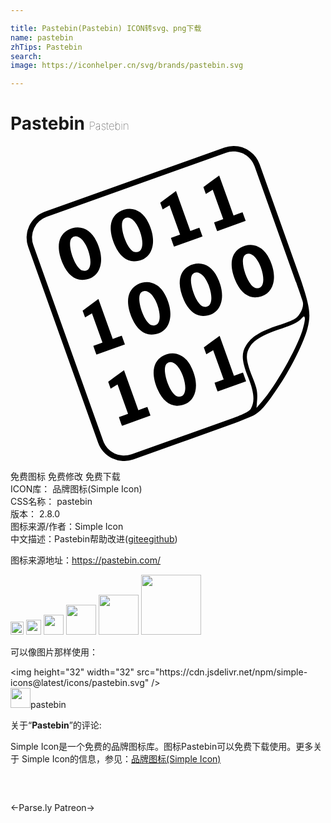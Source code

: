 ```yaml
---

title: Pastebin(Pastebin) ICON转svg、png下载
name: pastebin
zhTips: Pastebin
search: 
image: https://iconhelper.cn/svg/brands/pastebin.svg

---
```


# Pastebin  <small style="font-size: 60%;font-weight: 100">Pastebin</small>

<div id="svg" class="svg-wrap">
<svg role="img" xmlns="http://www.w3.org/2000/svg" viewBox="0 0 24 24"><title>Pastebin icon</title><path d="M17.02 0a2.096 2.096 0 00-.723.123L2.623 5.003A2.101 2.101 0 001.35 7.69l5.324 14.916a2.101 2.101 0 002.685 1.272l7.746-2.765c.792-.307 1.345-.534 1.464-.608.543-.314.962-.817 1.964-2.334.904-1.362 1.859-3.323 2.097-4.28.24-.97.239-1.48-.502-3.675h.001l-3.147-8.82A2.102 2.102 0 0017.02 0zm-.084.414c.72-.031 1.4.403 1.657 1.12l3.147 8.82.008-.003c.271.763.497 1.415.526 1.54.102.433-.282 1.147-.737 1.35-.2.1-.71.293-1.142.429-1.397.464-2.05.879-2.458 1.548-.363.591-.315 1.18.16 2.377.462 1.142.533 1.864.225 2.4-.113.188-.301.322-1.354.733l-.002-.005-7.746 2.765a1.68 1.68 0 01-2.157-1.022L1.74 7.55a1.68 1.68 0 011.022-2.157L16.436.513c.165-.06.334-.092.5-.099zM15.9 2.25l-.708.515-.495.37.113.314.074.205.523-.316.4 1.112.403 1.123-.359.129-.337.12c.045.145.216.642.238.664l2.166-.779-.238-.663-.244.088-.443.16-.334-.93zm-3.29 1.182l-.709.515-.494.37.113.314.073.205.524-.316.4 1.112.403 1.123-.36.129-.337.121c.046.144.216.64.238.663l2.167-.778-.238-.663-.244.087-.443.16-.334-.93zM9.084 4.786a1.532 1.532 0 00-.8.223c-.732.448-.85 1.383-.332 2.558.337.776.873 1.218 1.462 1.215 1.345-.007 1.86-1.399 1.085-2.95-.307-.66-.837-1.036-1.415-1.046zm-.191.672c.168-.009.357.085.539.279.145.155.347.51.437.787.35.998.164 1.688-.414 1.546C8.854 7.93 8.21 6 8.62 5.585a.407.407 0 01.273-.127zm-3.765.75a1.532 1.532 0 00-.8.223c-.732.448-.85 1.382-.332 2.557.337.777.873 1.218 1.462 1.215 1.344-.007 1.86-1.398 1.085-2.95-.307-.66-.838-1.036-1.415-1.045zm-.192.672c.168-.01.358.085.54.278.145.155.347.51.437.787.35.999.164 1.689-.415 1.547-.6-.141-1.243-2.072-.834-2.485a.407.407 0 01.272-.127zm13.362.655a1.533 1.533 0 00-.8.223c-.732.448-.85 1.382-.332 2.558.337.776.873 1.218 1.462 1.215 1.345-.007 1.86-1.399 1.085-2.95-.307-.66-.837-1.036-1.415-1.046zm-.191.672c.168-.009.357.085.539.278.145.155.347.51.437.787.35.999.164 1.689-.414 1.547-.601-.141-1.244-2.072-.835-2.485a.407.407 0 01.273-.127zm-3.766.75a1.532 1.532 0 00-.8.222c-.73.448-.848 1.383-.331 2.558.337.776.873 1.218 1.462 1.215 1.344-.007 1.86-1.398 1.085-2.95-.307-.66-.838-1.036-1.416-1.045zm-.19.671c.167-.009.357.085.539.279.145.155.347.51.437.787.35.998.164 1.688-.415 1.547-.6-.142-1.244-2.072-.835-2.485a.408.408 0 01.273-.128zm-3.746.743a1.533 1.533 0 00-.8.223c-.732.448-.85 1.382-.332 2.557.337.777.873 1.219 1.462 1.216 1.345-.007 1.86-1.399 1.085-2.951-.307-.66-.838-1.036-1.415-1.045zm-.192.672c.169-.01.358.085.54.278.145.155.347.51.437.787.35.999.164 1.689-.414 1.547-.601-.141-1.244-2.072-.835-2.485a.407.407 0 01.272-.127zm-3.515.616l-.708.515-.495.369.113.314.074.206.524-.316.399 1.112.403 1.122-.359.13-.337.12c.045.145.216.641.238.663l2.166-.778-.238-.663-.244.088-.443.159-.334-.93zm15.664 1.33c.034 0 .049.047.064.135.023.11-.064.545-.195.957-.469 1.436-2.052 4.224-3.079 5.397l-.408.47.051-.667c.03-.567-.016-.812-.377-1.71-.496-1.263-.533-1.73-.158-2.31.341-.514 1.028-.907 2.448-1.371.72-.238 1.175-.463 1.385-.664.132-.145.207-.22.253-.235a.05.05 0 01.015-.003zm-6.429 1.477l-.708.515-.495.37.113.314.074.205.523-.316.4 1.112.403 1.123-.359.129-.337.12c.045.145.216.642.238.664l2.166-.779-.238-.662-.244.087-.443.16-.334-.93zm-3.579 1.33a1.532 1.532 0 00-.8.223c-.731.448-.849 1.382-.332 2.558.337.776.873 1.218 1.462 1.215 1.345-.007 1.86-1.399 1.086-2.95-.307-.66-.838-1.036-1.416-1.046zm-.191.672c.168-.009.358.085.54.279.144.154.346.51.437.787.35.998.164 1.688-.415 1.546-.6-.141-1.244-2.072-.835-2.485a.407.407 0 01.273-.127zm-3.515.616l-.71.515-.494.37.113.313.074.206.524-.316.4 1.112.403 1.122-.36.13-.337.12c.045.145.216.642.238.664l2.166-.779-.238-.663-.244.088-.443.16-.334-.93z"/></svg>
</div>
<detail full-name='pastebin'></detail>

<div class="detail-page">
<p>
<span><span class="badge-success badge">免费图标</span> <span class="badge-success badge">免费修改</span>  <span class="badge-success badge">免费下载</span> </span>
<br/>
<span>
ICON库：
<span class="badge-secondary badge">品牌图标(Simple Icon)</span> 
</span>
<br/>
<span>
CSS名称：
<span class="badge-secondary badge">pastebin</span> 
</span>

<br/>
<span>
版本：
<span class="badge-secondary badge">2.8.0</span> 
</span>
<br/>
<span>图标来源/作者：<span class="badge-light badge">Simple Icon</span></span> 
<br/>
<span class="zh-detail">中文描述：<span class="badge-primary badge">Pastebin</span><span class="help-link"><span>帮助改进</span>(<a href="https://gitee.com/liuwave/icon-helper/edit/master/json/brands/pastebin.json" target="_blank" rel="noopener noreferrer">gitee</a><a href="https://github.com/liuwave/icon-helper/edit/master/json/brands/pastebin.json" target="_blank" rel="noopener noreferrer">github</a></span>)</span><br/>
</p>
</div><div class="description description alert alert-light"><p>图标来源地址：<a href="https://pastebin.com/" target="_blank" rel="noopener noreferrer">https://pastebin.com/</a></p></div>
<div class="alert alert-dark">
<img height="21" width="21" src="https://cdn.jsdelivr.net/npm/simple-icons@latest/icons/pastebin.svg" />
<img height="24" width="24" src="https://cdn.jsdelivr.net/npm/simple-icons@latest/icons/pastebin.svg" />
<img height="32" width="32" src="https://cdn.jsdelivr.net/npm/simple-icons@latest/icons/pastebin.svg" />
<img height="48" width="48" src="https://cdn.jsdelivr.net/npm/simple-icons@latest/icons/pastebin.svg" />
<img height="64" width="64" src="https://cdn.jsdelivr.net/npm/simple-icons@latest/icons/pastebin.svg" />
<img height="96" width="96" src="https://cdn.jsdelivr.net/npm/simple-icons@latest/icons/pastebin.svg" />

</div>
<div>
  <p>可以像图片那样使用：    
  </p>
  <div class="alert alert-primary" style="font-size: 14px">
    &lt;img height="32" width="32" src="https://cdn.jsdelivr.net/npm/simple-icons@latest/icons/pastebin.svg" /&gt;
    <copy-btn content='<img height="32" width="32" src="https://cdn.jsdelivr.net/npm/simple-icons@latest/icons/pastebin.svg" />'></copy-btn>
  </div>
  <div class="alert alert-secondary">
    <img height="32" width="32" src="https://cdn.jsdelivr.net/npm/simple-icons@latest/icons/pastebin.svg" />pastebin
    <copy-btn content="pastebin" btn-title="复制图标名称"></copy-btn>
  </div>
</div>
<div class="icon-detail__container">
<p>关于“<b>Pastebin</b>”的评论:</p>
</div>
<Vssue title="关于“Pastebin”的评论" />
<div><p>Simple Icon是一个免费的品牌图标库。图标Pastebin可以免费下载使用。更多关于  Simple Icon的信息，参见：<a target="_blank" href="https://iconhelper.cn/brands.html">品牌图标(Simple Icon)</a>
</p></div>


<div style="padding:2rem 0 " class="page-nav"><p class="inner"><span class="prev">←<router-link to="/icon/parse-ly.html">Parse.ly</router-link></span> <span class="next"><router-link to="/icon/patreon.html">Patreon</router-link>→</span></p></div>
